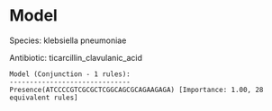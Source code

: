 
# Model

Species: klebsiella pneumoniae

Antibiotic: ticarcillin_clavulanic_acid

```
Model (Conjunction - 1 rules):
------------------------------
Presence(ATCCCCGTCGCGCTCGGCAGCGCAGAAGAGA) [Importance: 1.00, 28 equivalent rules]

```

